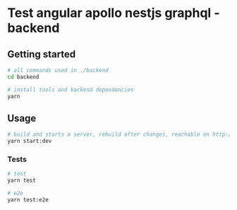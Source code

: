 # Test angular apollo nestjs graphql - backend

## Getting started

```bash
# all commands used in ./backend
cd backend

# install tools and backend dependencies
yarn
```

## Usage

```bash
# build and starts a server, rebuild after changes, reachable on http://localhost:3000/
yarn start:dev

```

### Tests

```bash
# test
yarn test

# e2e
yarn test:e2e
```
